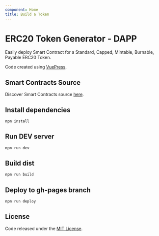 ```yaml
---
component: Home
title: Build a Token
---
```


# ERC20 Token Generator - DAPP

Easily deploy Smart Contract for a Standard, Capped, Mintable, Burnable, Payable ERC20 Token.


Code created using [VuePress](https://vuepress.vuejs.org/).

## Smart Contracts Source
 
Discover Smart Contracts source [here](https://github.com/vittominacori/erc20-generator).

## Install dependencies

```bash
npm install
```

## Run DEV server

```bash
npm run dev
```

## Build dist

```bash
npm run build
```

## Deploy to gh-pages branch

```bash
npm run deploy
```

## License

Code released under the [MIT License](https://github.com/vittominacori/erc20-generator/blob/master/LICENSE).
